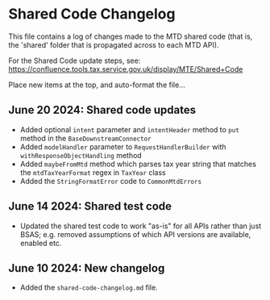 # Shared Code Changelog

This file contains a log of changes made to the MTD shared code
(that is, the 'shared' folder that is propagated across to each MTD API).

For the Shared Code update steps, see: https://confluence.tools.tax.service.gov.uk/display/MTE/Shared+Code

Place new items at the top, and auto-format the file...

## June 20 2024:  Shared code updates

- Added optional `intent` parameter and `intentHeader` method to `put` method in the `BaseDownstreamConnector`
- Added `modelHandler` parameter to `RequestHandlerBuilder` with `withResponseObjectHandling` method
- Added `maybeFromMtd`  method which parses tax year string that matches the `mtdTaxYearFormat` regex in `TaxYear` class
- Added the `StringFormatError` code to `CommonMtdErrors`

## June 14 2024:  Shared test code

- Updated the shared test code to work "as-is" for all APIs rather than just BSAS;
e.g. removed assumptions of which API versions are available, enabled etc.

## June 10 2024:  New changelog

- Added the `shared-code-changelog.md` file.
